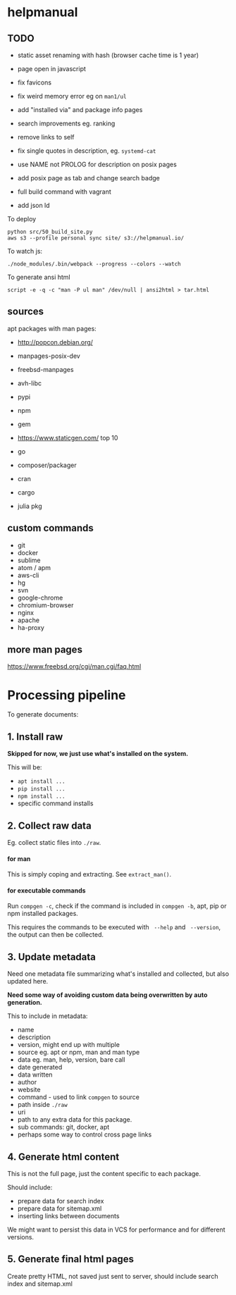# helpmanual

## TODO

* static asset renaming with hash (browser cache time is 1 year)
* page open in javascript
* fix favicons

* fix weird memory error eg on `man1/ul`
* add "installed via" and package info pages
* search improvements eg. ranking
* remove links to self
* fix single quotes in description, eg. `systemd-cat`
* use NAME not PROLOG for description on posix pages 
* add posix page as tab and change search badge
* full build command with vagrant
* add json ld

To deploy

```
python src/50_build_site.py
aws s3 --profile personal sync site/ s3://helpmanual.io/
```

To watch js:
```
./node_modules/.bin/webpack --progress --colors --watch
```

To generate ansi html

    script -e -q -c "man -P ul man" /dev/null | ansi2html > tar.html

## sources

apt packages with man pages:

* http://popcon.debian.org/
* manpages-posix-dev
* freebsd-manpages
* avh-libc

* pypi
* npm
* gem
* https://www.staticgen.com/ top 10
* go
* composer/packager
* cran
* cargo
* julia pkg

## custom commands

* git
* docker
* sublime
* atom / apm
* aws-cli
* hg
* svn
* google-chrome
* chromium-browser
* nginx
* apache
* ha-proxy

## more man pages

https://www.freebsd.org/cgi/man.cgi/faq.html

# Processing pipeline

To generate documents:

## 1. Install raw

**Skipped for now, we just use what's installed on the system.**

This will be:
* `apt install ...`
* `pip install ...`
* `npm install ...`
* specific command installs

## 2. Collect raw data

Eg. collect static files into `./raw`.

#### for man

This is simply coping and extracting. See `extract_man()`.

#### for executable commands

Run `compgen -c`, check if the command is included in `compgen -b`, apt, pip or npm installed packages.

This requires the commands to be executed with ` --help` and ` --version`,
the output can then be collected.


## 3. Update metadata

Need one metadata file summarizing what's installed and collected, but also updated here.

**Need some way of avoiding custom data being overwritten by auto generation.**

This to include in metadata:
* name
* description
* version, might end up with multiple
* source eg. apt or npm, man and man type
* data eg. man, help, version, bare call
* date generated
* data written
* author
* website
* command - used to link `compgen` to source
* path inside `./raw`
* uri
* path to any extra data for this package.
* sub commands: git, docker, apt
* perhaps some way to control cross page links

## 4. Generate html content

This is not the full page, just the content specific to each package.

Should include:
* prepare data for search index
* prepare data for sitemap.xml
* inserting links between documents

We might want to persist this data in VCS for performance and for different versions.

## 5. Generate final html pages

Create pretty HTML, not saved just sent to server, should include search index and sitemap.xml
